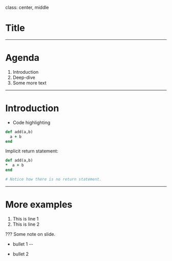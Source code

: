 class: center, middle

# Title

---

# Agenda

1. Introduction
2. Deep-dive
3. Some more text

---

# Introduction

* Code highlighting

```ruby
def add(a,b)
  a + b
end
```
Implicit return statement:

```ruby
def add(a,b)
*  a + b
end

# Notice how there is no return statement.
```
---
# More examples
1. This is line 1
2. This is line 2

???
Some note on slide.

- bullet 1
--

- bullet 2
